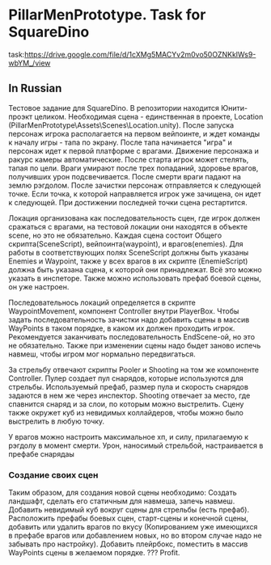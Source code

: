 # PillarMenPrototype. Task for SquareDino

task:https://drive.google.com/file/d/1cXMg5MACYv2m0vo50OZNKklWs9-wbYM_/view

## In Russian
Тестовое задание для SquareDino. В репозитории находится Юнити-проэкт целиком. 
Необходимая сцена - единственная в проекте, Location (PillarMenPrototype\Assets\Scenes\Location.unity).
После запуска персонаж игрока располагается на первом вейпоинте, и ждет команды к началу игры - тапа по экрану. После тапа
начинается "игра" и персонаж идет к первой платформе с врагами. Движение персонажа и ракурс камеры автоматические. После старта игрок может стелять, тапая по цели. Враги 
умирают после трех попаданий, здоровье врагов, получивших урон подсвечивается. После смерти враги падают на землю рэгдолом. После зачистки персонаж отправляется к 
следующей точке. Если точка, к которой направляется игрок уже зачищена, он идет к следующей. При достижении последней точки сцена рестартится.

Локация организована как последовательность сцен, где игрок должен сражаться с врагами, на тестовой локации они находятся в объекте scene, но это не обязательно. Каждая сцена
состоит Общего скрипта(SceneScript), вейпоинта(waypoint), и врагов(enemies). Для работы в соответствующих полях SceneScript должны быть указаны Enemies и Waypoint, также у 
всех врагов в их скрипте (EnemieScript) должна быть указана сцена, к которой они принадлежат. Всё это можно указать в инспеторе. Также можно использовать префаб  боевой сцены,
он уже настроен.

Последовательнось локаций определяется в скрипте WaypointMovement, компонент Controller внутри PlayerBox. Чтобы задать последовательность зачистки надо добавить сцены в массив
WayPoints в таком порядке, в каком их должен проходить игрок. Рекомендуется заканчивать последовательность EndScene-ой, но это не обязательно.
Также при изменении сцены надо быдет заново испечь навмеш, чтобы игром мог нормально передвигаться.

За стрельбу отвечают скрипты Pooler и Shooting на том же компоненте Controller. Пулер создает пул снарядов, которые используются для стрельбы. Используемый префаб, размер пула
и скорость снарядов задаются в нем же через инспектор. Shooting отвечает за место, где спавнится снаряд и за слои, по которым можно выстрелить. Сцену также окружет куб из
невидимых коллайдеров, чтобы можно было выстрелить в любую точку. 

У врагов можно настроить максимальное хп, и силу, прилагаемую к рэгдолу в момент смерти. Урон, наносимый стрельбой, настраивается в префабе снарядаы

### Создание своих сцен
Таким образом, для создания новой сцены необходимо: Создать ландшафт, сделать его статичным для навмеша, запечь навмеш. Добавить невидимый куб вокруг сцены для стрельбы
(есть префаб). Расположить префабы боевых сцен, старт-сцены и конечной сцены, добавить или удалить врагов по вкусу (Копированием уже имеющихся в префабе врагов или 
добавлением новых, но во втором случае надо не забывать про настройку). Добавить плейрбокс, поместить в массив WayPoints сцены в желаемом порядке. ??? Profit. 

